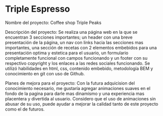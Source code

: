 # Triple Espresso

Nombre del proyecto: Coffee shop Triple Peaks

Descripción del proyecto:
Se realiza una página web en la que se encuentran 3 secciones importantes; un header con una breve presentación de la página, un nav con links hacia las secciones mas importantes, una sección de recetas con 2 elementos embebidos para una presentación optima y estetica para el usuario, un formulario completamente funcional con campos funcionando y un footer con su respectivo copyright y los enlaces a las redes sociales funcionando.
Se utilizó habilidades en html, css, contenido embebido, metodología BEM y conocimiento en git con uso de Github.

Planes de mejora para el proyecto:
Con la futura adquicision del conocimiento necesario, me gustaría agregar animaciones suaves en el fondo de la pagina para darle mas dinamísmo y una experiencia mas placentera y divertida al usuario. Considero que el uso de animaciones sin abusar de su uso, puede ayudar a mejorar la calidad tanto de este proyecto como el de futuros.
